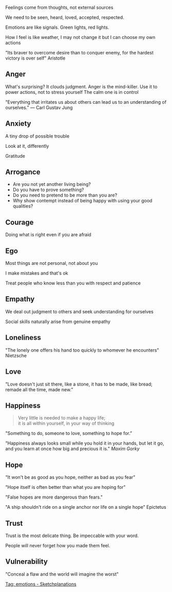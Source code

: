 ---
---

Feelings come from thoughts, not external sources

We need to be seen, heard, loved, accepted, respected. 

Emotions are like signals. Green lights, red lights. 

How I feel is like weather, I may not change it but I can choose my own actions 

"Its braver to overcome desire than to conquer enemy, for the hardest victory is over self" Aristotle 

## Anger 

What's surprising?
It clouds judgment. Anger is the mind-killer. 
Use it to power actions, not to stress yourself 
The calm one is in control 


"Everything that irritates us about others can lead us to an understanding of ourselves.”
― Carl Gustav Jung

## Anxiety 

A tiny drop of possible trouble

Look at it, differently

Gratitude

## Arrogance

- Are you not yet another living being?
- Do you have to prove something?
- Do you need to pretend to be more than you are?
- Why show contempt instead of being happy with using your good qualities?


## Courage 

Doing what is right even if you are afraid 

## Ego 

Most things are not personal, not about you  

I make mistakes and that's ok 

Treat people who know less than you with respect and patience


## Empathy 

We deal out judgment to others and seek understanding for ourselves

Social skills naturally arise from genuine empathy

## Loneliness

"The lonely one offers his hand too quickly to whomever he encounters" Nietzsche 

## Love 

"Love doesn't just sit there, like a stone, it has to be made, like bread; remade all the time, made new.”

## Happiness

> Very little is needed to make a happy life;  
> it is all within yourself, in your way of thinking  

"Something to do, someone to love, something to hope for.”

"Happiness always looks small while you hold it in your hands, but let it go, and you learn at once how big and precious it is." _Maxim Gorky_


## Hope 

"It won't be as good as you hope, neither as bad as you fear"

"Hope itself is often better than what you are hoping for"

"False hopes are more dangerous than fears."

"A ship shouldn't ride on a single anchor nor life on a single hope" Epictetus


## Trust 

Trust is the most delicate thing. Be impeccable with your word.

People will never forget how you made them feel.

## Vulnerability

"Conceal a flaw and the world will imagine the worst" 



[Tag: emotions - Sketchplanations](https://sketchplanations.com/tags/emotions)
